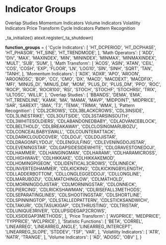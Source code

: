 # Indicator Groups
Overlap Studies
Momentum Indicators
Volume Indicators
Volatility Indicators
Price Transform
Cycle Indicators
Pattern Recognition



_ta_initialize()
atexit.register(_ta_shutdown)

__function_groups__ = {
    'Cycle Indicators': [
        'HT_DCPERIOD',
        'HT_DCPHASE',
        'HT_PHASOR',
        'HT_SINE',
        'HT_TRENDMODE',
        ],
    'Math Operators': [
        'ADD',
        'DIV',
        'MAX',
        'MAXINDEX',
        'MIN',
        'MININDEX',
        'MINMAX',
        'MINMAXINDEX',
        'MULT',
        'SUB',
        'SUM',
        ],
    'Math Transform': [
        'ACOS',
        'ASIN',
        'ATAN',
        'CEIL',
        'COS',
        'COSH',
        'EXP',
        'FLOOR',
        'LN',
        'LOG10',
        'SIN',
        'SINH',
        'SQRT',
        'TAN',
        'TANH',
        ],
    'Momentum Indicators': [
        'ADX',
        'ADXR',
        'APO',
        'AROON',
        'AROONOSC',
        'BOP',
        'CCI',
        'CMO',
        'DX',
        'MACD',
        'MACDEXT',
        'MACDFIX',
        'MFI',
        'MINUS_DI',
        'MINUS_DM',
        'MOM',
        'PLUS_DI',
        'PLUS_DM',
        'PPO',
        'ROC',
        'ROCP',
        'ROCR',
        'ROCR100',
        'RSI',
        'STOCH',
        'STOCHF',
        'STOCHRSI',
        'TRIX',
        'ULTOSC',
        'WILLR',
        ],
    'Overlap Studies': [
        'BBANDS',
        'DEMA',
        'EMA',
        'HT_TRENDLINE',
        'KAMA',
        'MA',
        'MAMA',
        'MAVP',
        'MIDPOINT',
        'MIDPRICE',
        'SAR',
        'SAREXT',
        'SMA',
        'T3',
        'TEMA',
        'TRIMA',
        'WMA',
        ],
    'Pattern Recognition': [
        'CDL2CROWS',
        'CDL3BLACKCROWS',
        'CDL3INSIDE',
        'CDL3LINESTRIKE',
        'CDL3OUTSIDE',
        'CDL3STARSINSOUTH',
        'CDL3WHITESOLDIERS',
        'CDLABANDONEDBABY',
        'CDLADVANCEBLOCK',
        'CDLBELTHOLD',
        'CDLBREAKAWAY',
        'CDLCLOSINGMARUBOZU',
        'CDLCONCEALBABYSWALL',
        'CDLCOUNTERATTACK',
        'CDLDARKCLOUDCOVER',
        'CDLDOJI',
        'CDLDOJISTAR',
        'CDLDRAGONFLYDOJI',
        'CDLENGULFING',
        'CDLEVENINGDOJISTAR',
        'CDLEVENINGSTAR',
        'CDLGAPSIDESIDEWHITE',
        'CDLGRAVESTONEDOJI',
        'CDLHAMMER',
        'CDLHANGINGMAN',
        'CDLHARAMI',
        'CDLHARAMICROSS',
        'CDLHIGHWAVE',
        'CDLHIKKAKE',
        'CDLHIKKAKEMOD',
        'CDLHOMINGPIGEON',
        'CDLIDENTICAL3CROWS',
        'CDLINNECK',
        'CDLINVERTEDHAMMER',
        'CDLKICKING',
        'CDLKICKINGBYLENGTH',
        'CDLLADDERBOTTOM',
        'CDLLONGLEGGEDDOJI',
        'CDLLONGLINE',
        'CDLMARUBOZU',
        'CDLMATCHINGLOW',
        'CDLMATHOLD',
        'CDLMORNINGDOJISTAR',
        'CDLMORNINGSTAR',
        'CDLONNECK',
        'CDLPIERCING',
        'CDLRICKSHAWMAN',
        'CDLRISEFALL3METHODS',
        'CDLSEPARATINGLINES',
        'CDLSHOOTINGSTAR',
        'CDLSHORTLINE',
        'CDLSPINNINGTOP',
        'CDLSTALLEDPATTERN',
        'CDLSTICKSANDWICH',
        'CDLTAKURI',
        'CDLTASUKIGAP',
        'CDLTHRUSTING',
        'CDLTRISTAR',
        'CDLUNIQUE3RIVER',
        'CDLUPSIDEGAP2CROWS',
        'CDLXSIDEGAP3METHODS',
        ],
    'Price Transform': [
        'AVGPRICE',
        'MEDPRICE',
        'TYPPRICE',
        'WCLPRICE',
        ],
    'Statistic Functions': [
        'BETA',
        'CORREL',
        'LINEARREG',
        'LINEARREG_ANGLE',
        'LINEARREG_INTERCEPT',
        'LINEARREG_SLOPE',
        'STDDEV',
        'TSF',
        'VAR',
        ],
    'Volatility Indicators': [
        'ATR',
        'NATR',
        'TRANGE',
        ],
    'Volume Indicators': [
        'AD',
        'ADOSC',
        'OBV'
        ],
    }